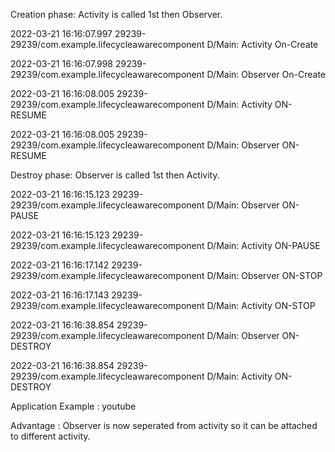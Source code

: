Creation phase:
Activity is called 1st then Observer. 

2022-03-21 16:16:07.997 29239-29239/com.example.lifecycleawarecomponent D/Main: Activity On-Create

2022-03-21 16:16:07.998 29239-29239/com.example.lifecycleawarecomponent D/Main: Observer On-Create

2022-03-21 16:16:08.005 29239-29239/com.example.lifecycleawarecomponent D/Main: Activity ON-RESUME

2022-03-21 16:16:08.005 29239-29239/com.example.lifecycleawarecomponent D/Main: Observer ON-RESUME


Destroy phase:
Observer is called 1st then Activity. 

2022-03-21 16:16:15.123 29239-29239/com.example.lifecycleawarecomponent D/Main: Observer ON-PAUSE

2022-03-21 16:16:15.123 29239-29239/com.example.lifecycleawarecomponent D/Main: Activity ON-PAUSE

2022-03-21 16:16:17.142 29239-29239/com.example.lifecycleawarecomponent D/Main: Observer  ON-STOP

2022-03-21 16:16:17.143 29239-29239/com.example.lifecycleawarecomponent D/Main: Activity  ON-STOP

2022-03-21 16:16:38.854 29239-29239/com.example.lifecycleawarecomponent D/Main: Observer ON-DESTROY

2022-03-21 16:16:38.854 29239-29239/com.example.lifecycleawarecomponent D/Main: Activity ON-DESTROY

Application Example : youtube

Advantage : Observer is now seperated from activity so it can be attached to different activity.
